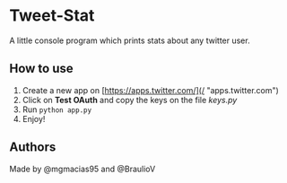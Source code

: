 # Tweet-Stat
A little console program which prints stats about any twitter user.

## How to use
1. Create a new app on [https://apps.twitter.com/](/ "apps.twitter.com")
2. Click on __Test OAuth__ and copy the keys on the file _keys.py_
3. Run `python app.py`
4. Enjoy!

## Authors
Made by @mgmacias95 and @BraulioV